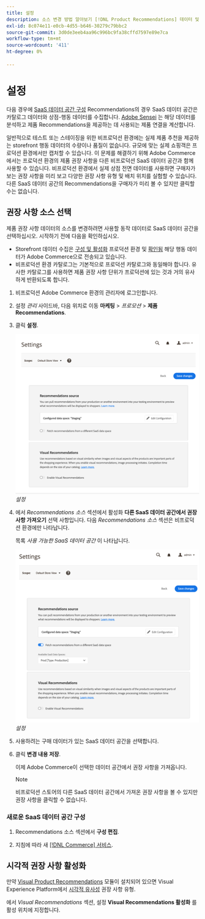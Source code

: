 ```yaml
---
title: 설정
description: 소스 변경 방법 알아보기 [!DNL Product Recommendations] 데이터 및 시각적 권장 사항을 활성화하는 방법.
exl-id: 8c074e11-e0cb-4d55-b646-30279c79bbc2
source-git-commit: 3d0de3eeb4aa96c996bc9fa38cffd7597e89e7ca
workflow-type: tm+mt
source-wordcount: '411'
ht-degree: 0%

---
```


# 설정

다음 경우에 [SaaS 데이터 공간 구성](https://experienceleague.adobe.com/docs/commerce-admin/config/services/saas.html) Recommendations의 경우 SaaS 데이터 공간은 카탈로그 데이터와 상점-행동 데이터를 수집합니다. [Adobe Sensei](https://www.adobe.com/sensei.html) 는 해당 데이터를 분석하고 제품 Recommendations을 제공하는 데 사용되는 제품 연결을 계산합니다.

일반적으로 테스트 또는 스테이징을 위한 비프로덕션 환경에는 실제 제품 추천을 제공하는 storefront 행동 데이터의 수량이나 품질이 없습니다. 규모에 맞는 실제 쇼핑객은 프로덕션 환경에서만 캡처할 수 있습니다. 이 문제를 해결하기 위해 Adobe Commerce에서는 프로덕션 환경의 제품 권장 사항을 다른 비프로덕션 SaaS 데이터 공간과 함께 사용할 수 있습니다. 비프로덕션 환경에서 실제 상점 전면 데이터를 사용하면 구매자가 보는 권장 사항을 미리 보고 다양한 권장 사항 유형 및 배치 위치를 실험할 수 있습니다. 다른 SaaS 데이터 공간의 Recommendations을 구매자가 미리 볼 수 있지만 클릭할 수는 없습니다.

## 권장 사항 소스 선택

제품 권장 사항 데이터의 소스를 변경하려면 사용할 동작 데이터로 SaaS 데이터 공간을 선택하십시오. 시작하기 전에 다음을 확인하십시오.

- Storefront 데이터 수집은 [구성 및 활성화](install-configure.md) 프로덕션 환경 및 [확인됨](verify.md) 해당 행동 데이터가 Adobe Commerce으로 전송되고 있습니다.
- 비프로덕션 환경 카탈로그는 기본적으로 프로덕션 카탈로그와 동일해야 합니다. 유사한 카탈로그를 사용하면 제품 권장 사항 단위가 프로덕션에 있는 것과 거의 유사하게 반환되도록 합니다.

1. 비프로덕션 Adobe Commerce 환경의 관리자에 로그인합니다.

1. 설정 _관리_ 사이드바, 다음 위치로 이동 **마케팅** > _프로모션_ > **제품 Recommendations**.

1. 클릭 **설정**.

   ![제품 추천 설정](assets/settings.png)
   _설정_

1. 에서 _Recommendations 소스_ 섹션에서 활성화 **다른 SaaS 데이터 공간에서 권장 사항 가져오기** 선택 사항입니다. 다음 _Recommendations 소스_ 섹션은 비프로덕션 환경에만 나타납니다.

   목록 _사용 가능한 SaaS 데이터 공간_ 이 나타납니다.

   ![제품 추천 설정](assets/settings-select-saas.png)
   _설정_

1. 사용하려는 구매 데이터가 있는 SaaS 데이터 공간을 선택합니다.

1. 클릭 **변경 내용 저장**.

   이제 Adobe Commerce이 선택한 데이터 공간에서 권장 사항을 가져옵니다.

   >[!NOTE]
   >
   > 비프로덕션 스토어의 다른 SaaS 데이터 공간에서 가져온 권장 사항을 볼 수 있지만 권장 사항을 클릭할 수 없습니다.

### 새로운 SaaS 데이터 공간 구성

1. Recommendations 소스 섹션에서 **구성 편집**.

1. 지침에 따라 새 [[!DNL Commerce] 서비스](/help/landing/saas.md).

## 시각적 권장 사항 활성화

만약 [Visual Product Recommendations](install-configure.md) 모듈이 설치되어 있으면 Visual Experience Platform에서 [시각적 유사성](type.md#visualsim) 권장 사항 유형.

에서 _Visual Recommendations_ 섹션, 설정 **Visual Recommendations 활성화** 를 활성 위치에 지정합니다.
